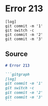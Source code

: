 # Error 213

```gitgraph
[log]
git commit -m '1'
git switch -c
git commit -m '2'
git commit -m '3'
```


## Source

````md
# Error 213

```gitgraph
[log]
git commit -m '1'
git switch -c
git commit -m '2'
git commit -m '3'
```
````
